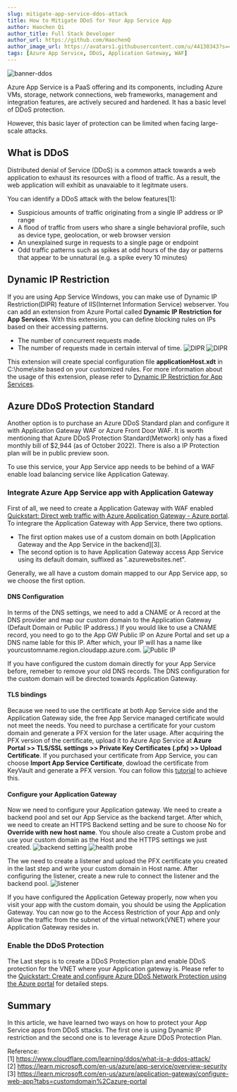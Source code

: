 ```yaml
---
slug: mitigate-app-service-ddos-attack
title: How to Mitigate DDoS for Your App Service App
author: Haochen Qi
author_title: Full Stack Developer
author_url: https://github.com/HaochenQ
author_image_url: https://avatars1.githubusercontent.com/u/44130343?s=400&u=a5a4729addf5c5b972d1d6220546273ff6e00eb4&v=4
tags: [Azure App Service, DDoS, Application Gateway, WAF]
---
```


![banner-ddos](/img/DDoS.jpg)

Azure App Service is a PaaS offering and its components, including Azure VMs, storage, network connections, web frameworks, management and integration features, are actively secured and hardened. It has a basic level of DDoS protection.

However, this basic layer of protection can be limited when facing large-scale attacks.

<!--truncate-->

## What is DDoS

Distributed denial of Service (DDoS) is a common attack towards a web application to exhaust its resources with a flood of traffic. As a result, the web application will exhibit as unavaiable to it legitmate users.

You can identify a DDoS attack with the below features[1]:

- Suspicious amounts of traffic originating from a single IP address or IP range
- A flood of traffic from users who share a single behavioral profile, such as device type, geolocation, or web browser version
- An unexplained surge in requests to a single page or endpoint
- Odd traffic patterns such as spikes at odd hours of the day or patterns that appear to be unnatural (e.g. a spike every 10 minutes)

## Dynamic IP Restriction

If you are using App Service Windows, you can make use of Dynamic IP Restriction(DIPR) feature of IIS(Internet Information Service) webserver. You can add an extension from Azure Portal called **Dynamic IP Restriction for App Services**. With this extension, you can define blocking rules on IPs based on their accessing patterns.

- The number of concurrent requests made.
- The number of requests made in certain interval of time.
  ![DIPR](/img/DIPR.jpg)
  ![DIPR](/img/gui-DIPR.jpg)

This extension will create special configuration file **applicationHost.xdt** in C:\home\site based on your customized rules. For more information about the usage of this extension, please refer to [Dynamic IP Restriction for App Services](https://techcommunity.microsoft.com/t5/apps-on-azure-blog/dynamic-ip-restriction-for-app-services/ba-p/1150049).

## Azure DDoS Protection Standard

Another option is to purchase an Azure DDoS Standard plan and configure it with Application Gateway WAF or Azure Front Door WAF. It is worth mentioning that Azure DDoS Protection Standard(Metwork) only has a fixed monthly bill of $2,944 (as of October 2022). There is also a IP Protection plan will be in public preview soon.

To use this service, your App Service app needs to be behind of a WAF enable load balancing service like Application Gateway.

### Integrate Azure App Service app with Application Gateway

First of all, we need to create a Application Gateway with WAF enabled [Quickstart: Direct web traffic with Azure Application Gateway - Azure portal](https://learn.microsoft.com/en-us/azure/application-gateway/quick-create-portal). To integrare the Application Gateway with App Service, there two options.

- The first option makes use of a custom domain on both [Application Gateway and the App Service in the backend][3].
- The second option is to have Application Gateway access App Service using its default domain, suffixed as ".azurewebsites.net".

Generally, we all have a custom domain mapped to our App Service app, so we choose the first option.

#### DNS Configuration

In terms of the DNS settings, we need to add a CNAME or A record at the DNS provider and map our custom domain to the Application Gateway (Default Domain or Public IP address.) If you would like to use a CNAME record, you need to go to the App GW Public IP on Azure Portal and set up a DNS name lable for this IP. After which, your IP will has a name like yourcustomname.region.cloudapp.azure.com. ![Public IP](/img/publicIP.jpg)

If you have configured the custom domain directly for your App Service before, remeber to remove your old DNS records. The DNS configuration for the custom domain will be directed towards Application Gateway.

#### TLS bindings

Because we need to use the certificate at both App Service side and the Application Gateway side, the free App Service managed certificate would not meet the needs. You need to purchase a certificate for your custom domain and generate a PFX version for the later usage. After acquiring the PFX version of the certificate, upload it to Azure App Service at **Azure Portal >> TLS/SSL settings >> Private Key Certificates (.pfx) >> Upload Certificate**. If you purchased your certificate from App Service, you can choose **Import App Service Certificate**, dowload the certificate from KeyVault and generate a PFX version. You can follow this [tutorial](https://dotnetdevlife.wordpress.com/2019/06/06/export-azure-app-service-certificate-upload-to-azure-app-service-website/#:~:text=1.%20Go%20to%20App%20Service%20Certificate%20in%20Azure,NOTE%3A%20this%20pfx%20file%20has%20empty%20password%205.) to achieve this.

#### Configure your Application Gateway

Now we need to configure your Application gateway. We need to create a backend pool and set our App Service as the backend target. After which, we need to create an HTTPS Backend setting and be sure to choose No for **Override with new host name**. You shoule also create a Custom probe and use your custom domain as the Host and the HTTPS settings we just created.
![backend setting](/img/backend-setting.jpg)
![health probe](/img/health-probe.jpg)

The we need to create a listener and upload the PFX certificate you created in the last step and write your custom domain in Host name. After configuring the listener, create a new rule to connect the listener and the backend pool.
![listener](/img/listener.jpg)

If you have configured the Application Geteway properly, now when you visit your app with the custom domain, you should be using the Application Gateway. You can now go to the Access Restriction of your App and only allow the traffic from the subnet of the virtual network(VNET) where your Application Gateway resides in.

### Enable the DDoS Protection

The Last steps is to create a DDoS Protection plan and enable DDoS protection for the VNET where your Application gateway is. Please refer to the [Quickstart: Create and configure Azure DDoS Network Protection using the Azure portal](https://learn.microsoft.com/en-us/azure/ddos-protection/manage-ddos-protection) for detailed steps.

## Summary

In this article, we have learned two ways on how to protect your App Service apps from DDoS sttacks. The first one is using Dynamic IP restriction and the second one is to leverage Azure DDoS Protection Plan.

Reference:<br/>
[1] https://www.cloudflare.com/learning/ddos/what-is-a-ddos-attack/ <br/>
[2] https://learn.microsoft.com/en-us/azure/app-service/overview-security<br/>
[3] https://learn.microsoft.com/en-us/azure/application-gateway/configure-web-app?tabs=customdomain%2Cazure-portal
